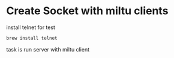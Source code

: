 # Create Socket with miltu clients

install telnet for test 

```bash
brew install telnet
``` 

task is run server with miltu client